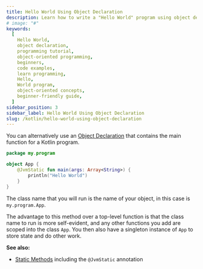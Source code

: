 ```yaml
---
title: Hello World Using Object Declaration
description: Learn how to write a "Hello World" program using object declaration. This tutorial provides step-by-step instructions and code examples for beginners to understand the concept of object-oriented programming and how to create a basic program that prints the famous phrase "Hello, World!" using object declaration. Start your programming journey and grasp the fundamentals of object-oriented programming with this beginner-friendly guide.
# image: "#"
keywords:
  [
    Hello World,
    object declaration,
    programming tutorial,
    object-oriented programming,
    beginners,
    code examples,
    learn programming,
    Hello,
    World program,
    object-oriented concepts,
    beginner-friendly guide,
  ]
sidebar_position: 3
sidebar_label: Hello World Using Object Declaration
slug: /kotlin/hello-world-using-object-declaration
---
```


You can alternatively use an [Object Declaration](https://kotlinlang.org/docs/reference/object-declarations.html#object-declarations) that contains the main function for a Kotlin program.

```kotlin
package my.program

object App {
    @JvmStatic fun main(args: Array<String>) {
        println("Hello World")
    }
}
```

The class name that you will run is the name of your object, in this case is `my.program.App`.

The advantage to this method over a top-level function is that the class name to run is more self-evident, and any other functions you add are scoped into the class `App`. You then also have a singleton instance of `App` to store state and do other work.

**See also:**

- [Static Methods](https://kotlinlang.org/docs/reference/java-to-kotlin-interop.html#static-methods) including the `@JvmStatic` annotation

